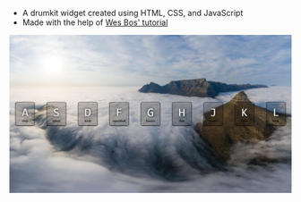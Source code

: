 - A drumkit widget created using HTML, CSS, and JavaScript
- Made with the help of [Wes Bos' tutorial](https://www.youtube.com/watch?v=VuN8qwZoego)

![Screenshot](./res/screenshot.png)
